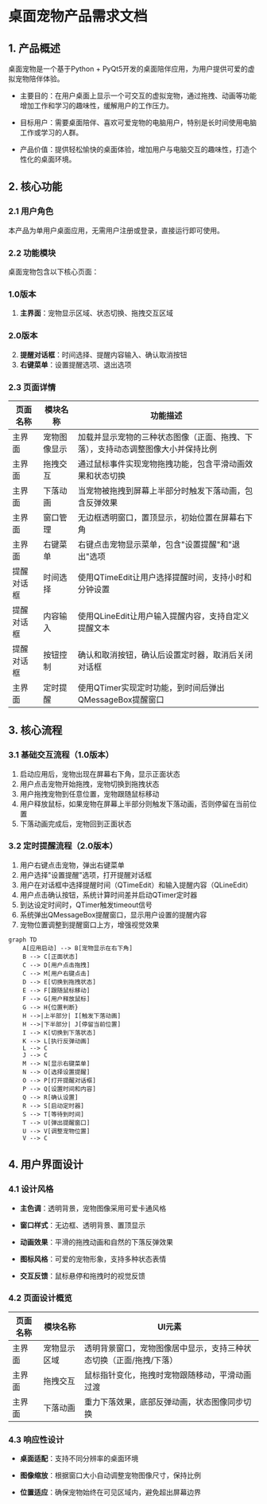 # 桌面宠物产品需求文档

## 1. 产品概述

桌面宠物是一个基于Python + PyQt5开发的桌面陪伴应用，为用户提供可爱的虚拟宠物陪伴体验。

* 主要目的：在用户桌面上显示一个可交互的虚拟宠物，通过拖拽、动画等功能增加工作和学习的趣味性，缓解用户的工作压力。

* 目标用户：需要桌面陪伴、喜欢可爱宠物的电脑用户，特别是长时间使用电脑工作或学习的人群。

* 产品价值：提供轻松愉快的桌面体验，增加用户与电脑交互的趣味性，打造个性化的桌面环境。

## 2. 核心功能

### 2.1 用户角色

本产品为单用户桌面应用，无需用户注册或登录，直接运行即可使用。

### 2.2 功能模块

桌面宠物包含以下核心页面：

### 1.0版本
1. **主界面**：宠物显示区域、状态切换、拖拽交互区域

### 2.0版本
2. **提醒对话框**：时间选择、提醒内容输入、确认取消按钮
3. **右键菜单**：设置提醒选项、退出选项

### 2.3 页面详情

| 页面名称 | 模块名称   | 功能描述                                     |
| ---- | ------ | ---------------------------------------- |
| 主界面  | 宠物图像显示 | 加载并显示宠物的三种状态图像（正面、拖拽、下落），支持动态调整图像大小并保持比例 |
| 主界面  | 拖拽交互   | 通过鼠标事件实现宠物拖拽功能，包含平滑动画效果和状态切换             |
| 主界面  | 下落动画   | 当宠物被拖拽到屏幕上半部分时触发下落动画，包含反弹效果              |
| 主界面  | 窗口管理   | 无边框透明窗口，置顶显示，初始位置在屏幕右下角                  |
| 主界面  | 右键菜单   | 右键点击宠物显示菜单，包含"设置提醒"和"退出"选项               |
| 提醒对话框 | 时间选择   | 使用QTimeEdit让用户选择提醒时间，支持小时和分钟设置              |
| 提醒对话框 | 内容输入   | 使用QLineEdit让用户输入提醒内容，支持自定义提醒文本              |
| 提醒对话框 | 按钮控制   | 确认和取消按钮，确认后设置定时器，取消后关闭对话框                |
| 主界面  | 定时提醒   | 使用QTimer实现定时功能，到时间后弹出QMessageBox提醒窗口          |

## 3. 核心流程

### 3.1 基础交互流程（1.0版本）

1. 启动应用后，宠物出现在屏幕右下角，显示正面状态
2. 用户点击宠物开始拖拽，宠物切换到拖拽状态
3. 用户拖拽宠物到任意位置，宠物跟随鼠标移动
4. 用户释放鼠标，如果宠物在屏幕上半部分则触发下落动画，否则停留在当前位置
5. 下落动画完成后，宠物回到正面状态

### 3.2 定时提醒流程（2.0版本）

1. 用户右键点击宠物，弹出右键菜单
2. 用户选择"设置提醒"选项，打开提醒对话框
3. 用户在对话框中选择提醒时间（QTimeEdit）和输入提醒内容（QLineEdit）
4. 用户点击确认按钮，系统计算时间差并启动QTimer定时器
5. 到达设定时间时，QTimer触发timeout信号
6. 系统弹出QMessageBox提醒窗口，显示用户设置的提醒内容
7. 宠物位置调整到提醒窗口上方，增强视觉效果

```mermaid
graph TD
    A[应用启动] --> B[宠物显示在右下角]
    B --> C[正面状态]
    C --> D[用户点击拖拽]
    C --> M[用户右键点击]
    D --> E[切换到拖拽状态]
    E --> F[跟随鼠标移动]
    F --> G[用户释放鼠标]
    G --> H{位置判断}
    H -->|上半部分| I[触发下落动画]
    H -->|下半部分| J[停留当前位置]
    I --> K[切换到下落状态]
    K --> L[执行反弹动画]
    L --> C
    J --> C
    M --> N[显示右键菜单]
    N --> O[选择设置提醒]
    O --> P[打开提醒对话框]
    P --> Q[设置时间和内容]
    Q --> R[确认设置]
    R --> S[启动定时器]
    S --> T[等待到时间]
    T --> U[弹出提醒窗口]
    U --> V[调整宠物位置]
    V --> C
```

## 4. 用户界面设计

### 4.1 设计风格

* **主色调**：透明背景，宠物图像采用可爱卡通风格

* **窗口样式**：无边框、透明背景、置顶显示

* **动画效果**：平滑的拖拽动画和自然的下落反弹效果

* **图标风格**：可爱的宠物形象，支持多种状态表情

* **交互反馈**：鼠标悬停和拖拽时的视觉反馈

### 4.2 页面设计概览

| 页面名称 | 模块名称   | UI元素                               |
| ---- | ------ | ---------------------------------- |
| 主界面  | 宠物显示区域 | 透明背景窗口，宠物图像居中显示，支持三种状态切换（正面/拖拽/下落） |
| 主界面  | 拖拽交互   | 鼠标指针变化，拖拽时宠物跟随移动，平滑动画过渡            |
| 主界面  | 下落动画   | 重力下落效果，底部反弹动画，状态图像同步切换             |

### 4.3 响应性设计

* **桌面适配**：支持不同分辨率的桌面环境

* **图像缩放**：根据窗口大小自动调整宠物图像尺寸，保持比例

* **位置适应**：确保宠物始终在可见区域内，避免超出屏幕边界

